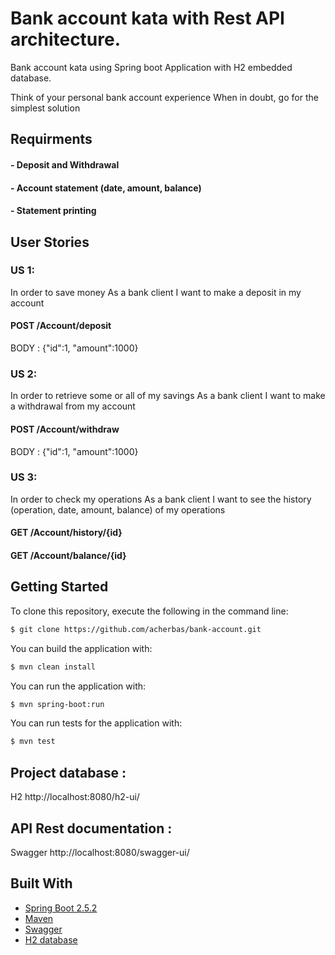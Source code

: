 # Bank account kata with Rest API architecture.

Bank account kata using Spring boot Application with H2 embedded database.

Think of your personal bank account experience When in doubt, go for the simplest solution
## Requirments
#### - Deposit and Withdrawal
#### - Account statement (date, amount, balance)
#### - Statement printing

## User Stories

### US 1:
In order to save money
As a bank client
I want to make a deposit in my account
#### POST /Account/deposit
BODY : {"id":1, "amount":1000}

### US 2:
In order to retrieve some or all of my savings
As a bank client
I want to make a withdrawal from my account
#### POST /Account/withdraw
BODY : {"id":1, "amount":1000}

### US 3:
In order to check my operations
As a bank client
I want to see the history (operation, date, amount, balance) of my operations
#### GET /Account/history/{id}
#### GET /Account/balance/{id}


## Getting Started

To clone this repository, execute the following in the command line:
```bash
$ git clone https://github.com/acherbas/bank-account.git
```

You can build the application with:
```bash
$ mvn clean install
```

You can run the application with:
```bash
$ mvn spring-boot:run
```

You can run tests for the application with:
```bash
$ mvn test
```

## Project database :
H2 http://localhost:8080/h2-ui/

## API Rest documentation :
Swagger http://localhost:8080/swagger-ui/

## Built With
* [Spring Boot 2.5.2](https://start.spring.io/)
* [Maven](https://maven.apache.org/)
* [Swagger](https://swagger.io/)
* [H2 database](https://www.h2database.com/)




